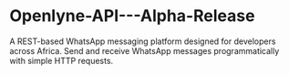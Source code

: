 # Openlyne-API---Alpha-Release
A REST-based WhatsApp messaging platform designed for developers across Africa. Send and receive WhatsApp messages programmatically with simple HTTP requests.
